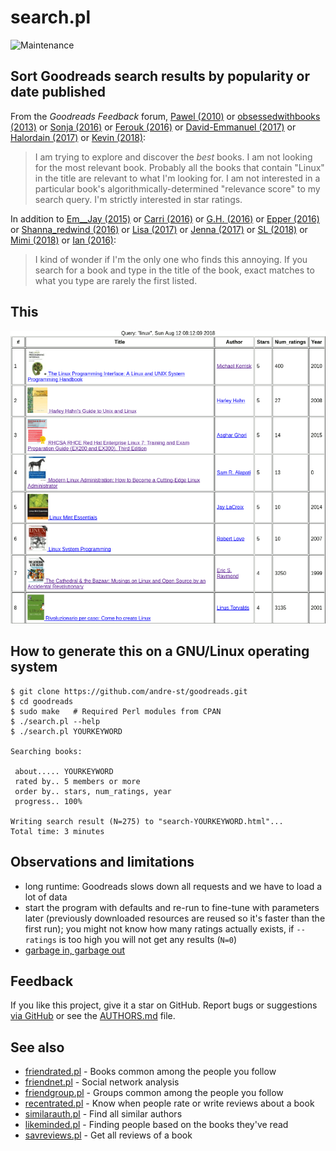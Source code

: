 # search.pl

![Maintenance](https://img.shields.io/maintenance/yes/2019.svg)


## Sort Goodreads search results by popularity or date published

From the _Goodreads Feedback_ forum,
[Pawel (2010)](https://web.archive.org/web/20190525015116/https://www.goodreads.com/topic/show/423469-sorting-search-results)
or [obsessedwithbooks (2013)](https://web.archive.org/web/20190525015022/https://www.goodreads.com/topic/show/1188302-sort-search-results)
or [Sonja (2016)](https://web.archive.org/web/20190525014930/https://www.goodreads.com/topic/show/18177911-advanced-search-for-books)
or [Ferouk (2016)](https://web.archive.org/web/20190525014842/https://www.goodreads.com/topic/show/18084428-we-want-to-find-good-books-fast)
or [David-Emmanuel (2017)](https://web.archive.org/web/20190525014755/https://www.goodreads.com/topic/show/18541118-better-search)
or [Halordain (2017)](https://web.archive.org/web/20190525014643/https://www.goodreads.com/topic/show/18496984-sorting-by-average-rating)
or [Kevin (2018)](https://web.archive.org/web/20190525014542/https://www.goodreads.com/topic/show/19464605-sort-search-results-by-rating):

> I am trying to explore and discover the *best* books. I am not looking
> for the most relevant book. Probably all the books that contain
> "Linux" in the title are relevant to what I'm looking for. I am not
> interested in a particular book's algorithmically-determined
> "relevance score" to my search query. I'm strictly interested in star
> ratings.

In addition to [Em__Jay (2015)](https://web.archive.org/web/20190525015950/https://www.goodreads.com/topic/show/2279173-search-results)
or [Carri (2016)](https://web.archive.org/web/20190525015857/https://www.goodreads.com/topic/show/18123885-search-functionality)
or [G.H. (2016)](https://web.archive.org/web/20190525015818/https://www.goodreads.com/topic/show/18034964-search-results)
or [Epper (2016)](https://web.archive.org/web/20190525015727/https://www.goodreads.com/topic/show/18223264-search-books-filter-results)
or [Shanna_redwind (2016)](https://web.archive.org/web/20190525015634/https://www.goodreads.com/topic/show/18208444-search-very-frustrating)
or [Lisa (2017)](https://web.archive.org/web/20190525015546/https://www.goodreads.com/topic/show/19114134-search-fundction-when-looking-for-books)
or [Jenna (2017)](https://web.archive.org/web/20190525015501/https://www.goodreads.com/topic/show/18901296-please-improve-search-function)
or [SL (2018)](https://web.archive.org/web/20190525020028/https://www.goodreads.com/topic/show/19387052-search-needs-improvement)
or [Mimi (2018)](https://web.archive.org/web/20190525015405/https://www.goodreads.com/topic/show/19272652-refined-search)
or [Ian (2016)](https://web.archive.org/web/20190525015312/https://www.goodreads.com/topic/show/18115612-search-prioritise-exact-matches):

>I kind of wonder if I'm the only one who finds this annoying. If you search
>for a book and type in the title of the book, exact matches to what you type
>are rarely the first listed. 


## This

[![Screenshot](img/search.png?raw=true "Search result for 'Linux'")](https://andre-st.github.io/search-linux.html)


## How to generate this on a GNU/Linux operating system

```console
$ git clone https://github.com/andre-st/goodreads.git
$ cd goodreads
$ sudo make   # Required Perl modules from CPAN
$ ./search.pl --help
$ ./search.pl YOURKEYWORD

Searching books:

 about..... YOURKEYWORD
 rated by.. 5 members or more
 order by.. stars, num_ratings, year
 progress.. 100%

Writing search result (N=275) to "search-YOURKEYWORD.html"... 
Total time: 3 minutes
```


## Observations and limitations

- long runtime: Goodreads slows down all requests and we have to load a lot of data
- start the program with defaults and re-run to fine-tune with parameters later (previously downloaded resources are reused so it's faster than the first run); you might not know how many ratings actually exists, if `--ratings` is too high you will not get any results (`N=0`)
- [garbage in, garbage out](https://en.wikipedia.org/wiki/Garbage_in,_garbage_out)


## Feedback

If you like this project, give it a star on GitHub.
Report bugs or suggestions [via GitHub](https://github.com/andre-st/goodreads/issues) 
or see the [AUTHORS.md](AUTHORS.md) file.


## See also

- [friendrated.pl](friendrated.md) - Books common among the people you follow
- [friendnet.pl](friendnet.md)     - Social network analysis
- [friendgroup.pl](friendgroup.md) - Groups common among the people you follow
- [recentrated.pl](recentrated.md) - Know when people rate or write reviews about a book
- [similarauth.pl](similarauth.md) - Find all similar authors
- [likeminded.pl](likeminded.md)   - Finding people based on the books they've read
- [savreviews.pl](savreviews.md)   - Get all reviews of a book


